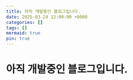 ```yaml
---
title: 아직 개발중인 블로그입니다. 
date: 2025-03-24 12:00:00 +0000
categories: []
tags: []
mermaid: true
pin: true
---
```

# 아직 개발중인 블로그입니다.